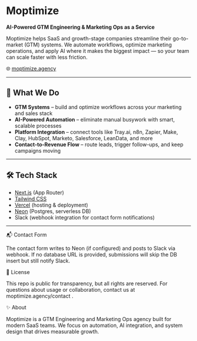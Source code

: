 # Moptimize

**AI-Powered GTM Engineering & Marketing Ops as a Service**

Moptimize helps SaaS and growth-stage companies streamline their go-to-market (GTM) systems. We automate workflows, optimize marketing operations, and apply AI where it makes the biggest impact — so your team can scale faster with less friction.

🌐 [moptimize.agency](https://www.moptimize.agency)

---

## 🚀 What We Do
- **GTM Systems** – build and optimize workflows across your marketing and sales stack  
- **AI-Powered Automation** – eliminate manual busywork with smart, scalable processes  
- **Platform Integration** – connect tools like Tray.ai, n8n, Zapier, Make, Clay, HubSpot, Marketo, Salesforce, LeanData, and more  
- **Contact-to-Revenue Flow** – route leads, trigger follow-ups, and keep campaigns moving  

---

## 🛠️ Tech Stack
- [Next.js](https://nextjs.org/) (App Router)  
- [Tailwind CSS](https://tailwindcss.com/)  
- [Vercel](https://vercel.com/) (hosting & deployment)  
- [Neon](https://neon.tech/) (Postgres, serverless DB)  
- Slack (webhook integration for contact form notifications)  

---
📬 Contact Form

The contact form writes to Neon (if configured) and posts to Slack via webhook.
If no database URL is provided, submissions will skip the DB insert but still notify Slack.

📄 License

This repo is public for transparency, but all rights are reserved.
For questions about usage or collaboration, contact us at moptimize.agency/contact
.

✨ About

Moptimize is a GTM Engineering and Marketing Ops agency built for modern SaaS teams.
We focus on automation, AI integration, and system design that drives measurable growth.
